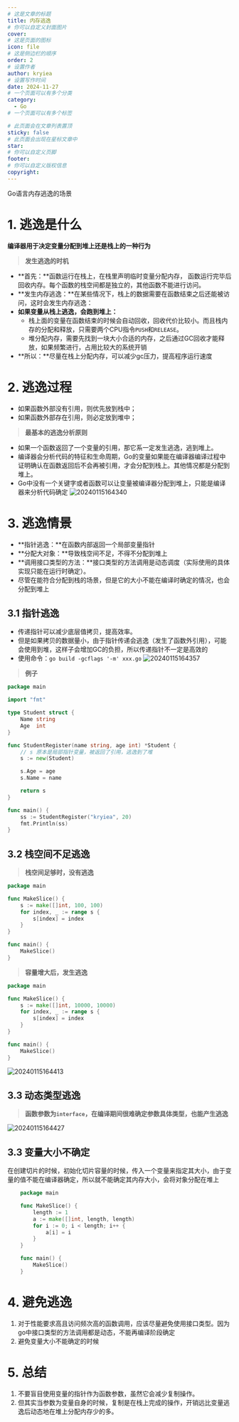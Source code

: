 ```yaml
---
# 这是文章的标题
title: 内存逃逸
# 你可以自定义封面图片
cover: 
# 这是页面的图标
icon: file
# 这是侧边栏的顺序
order: 2
# 设置作者
author: kryiea
# 设置写作时间
date: 2024-11-27
# 一个页面可以有多个分类
category:
  - Go
# 一个页面可以有多个标签

# 此页面会在文章列表置顶
sticky: false
# 此页面会出现在星标文章中
star: 
# 你可以自定义页脚
footer: 
# 你可以自定义版权信息
copyright: 
---
```


Go语言内存逃逸的场景
<!-- more -->


# 1. 逃逸是什么

**编译器用于决定变量分配到堆上还是栈上的一种行为**

> **发生逃逸的时机**

- **首先：**函数运行在栈上，在栈里声明临时变量分配内存， 函数运行完毕后回收内存。每个函数的栈空间都是独立的，其他函数不能进行访问。
- **发生内存逃逸：**在某些情况下，栈上的数据需要在函数结束之后还能被访问，这时会发生内存逃逸：
- **如果变量从栈上逃逸，会跑到堆上：**
  - 栈上面的变量在函数结束的时候会自动回收，回收代价比较小。而且栈内存的分配和释放，只需要两个CPU指令`PUSH`和`RELEASE`。
  - 堆分配内存，需要先找到一块大小合适的内存，之后通过GC回收才能释放，如果频繁进行，占用比较大的系统开销
- **所以：**尽量在栈上分配内存，可以减少gc压力，提高程序运行速度

# 2. 逃逸过程

- 如果函数外部没有引用，则优先放到栈中；
- 如果函数外部存在引用，则必定放到堆中；

> **最基本的逃逸分析原则**

- 如果一个函数返回了一个变量的引用，那它系一定发生逃逸，逃到堆上。
- 编译器会分析代码的特征和生命周期，Go的变量如果能在编译器编译过程中证明确认在函数返回后不会再被引用，才会分配到栈上。其他情况都是分配到堆上。
- Go中没有一个关键字或者函数可以让变量被编译器分配到堆上，只能是编译器来分析代码确定
  ![20240115164340](http://images.kryiea.cn/img/20240115164340.png)

# 3. 逃逸情景

- **指针逃逸：**在函数内部返回一个局部变量指针
- **分配大对象：**导致栈空间不足，不得不分配到堆上
- **调用接口类型的方法：**接口类型的方法调用是动态调度（实际使用的具体实现只能在运行时确定）。
- 尽管在能符合分配到栈的场景，但是它的大小不能在编译时确定的情况，也会分配到堆上

## 3.1 指针逃逸

- 传递指针可以减少底层值拷贝，提高效率。
- 但是如果拷贝的数据量小，由于指针传递会逃逸（发生了函数外引用），可能会使用到堆，这样子会增加GC的负担，所以传递指针不一定是高效的
- 使用命令：`go build -gcflags '-m' xxx.go`
  ![20240115164357](http://images.kryiea.cn/img/20240115164357.png)

> **例子**

```go
package main

import "fmt"

type Student struct {
    Name string
    Age  int
}

func StudentRegister(name string, age int) *Student {
    // s 原本是局部指针变量，被返回了引用，逃逸到了堆
    s := new(Student)

    s.Age = age
    s.Name = name

    return s
}

func main() {
    ss := StudentRegister("kryiea", 20)
    fmt.Println(ss)
}
```

## 3.2 栈空间不足逃逸

> **栈空间足够时，没有逃逸**

```go
package main

func MakeSlice() {
    s := make([]int, 100, 100)
    for index, _ := range s {
        s[index] = index
    }
}

func main() {
    MakeSlice()
}
```

> **容量增大后，发生逃逸**

```go
package main

func MakeSlice() {
    s := make([]int, 10000, 10000)
    for index, _ := range s {
        s[index] = index
    }
}

func main() {
    MakeSlice()
}
```

![20240115164413](http://images.kryiea.cn/img/20240115164413.png)

## 3.3 动态类型逃逸

> **函数参数为`interface`，在编译期间很难确定参数具体类型，也能产生逃逸**

![20240115164427](http://images.kryiea.cn/img/20240115164427.png)

## 3.3 变量大小不确定

在创建切片的时候，初始化切片容量的时候，传入一个变量来指定其大小，由于变量的值不能在编译器确定，所以就不能确定其内存大小，会将对象分配在堆上

```go
    package main

    func MakeSlice() {
        length := 1
        a := make([]int, length, length)
        for i := 0; i < length; i++ {
            a[i] = i
        }
    }

    func main() {
        MakeSlice()
    }
```

# 4. 避免逃逸

1. 对于性能要求高且访问频次高的函数调用，应该尽量避免使用接口类型。因为go中接口类型的方法调用都是动态，不能再编译阶段确定
2. 避免变量大小不能确定的时候

# 5. 总结

1. 不要盲目使用变量的指针作为函数参数，虽然它会减少复制操作。
2. 但其实当参数为变量自身的时候，复制是在栈上完成的操作，开销远比变量逃逸后动态地在堆上分配内存少的多。
```